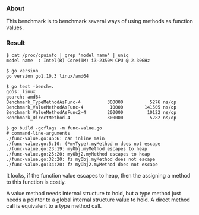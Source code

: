 
### About

This benchmark is to benchmark several ways of using methods as function values.

### Result

```
$ cat /proc/cpuinfo | grep 'model name' | uniq
model name	: Intel(R) Core(TM) i3-2350M CPU @ 2.30GHz

$ go version
go version go1.10.3 linux/amd64

$ go test -bench=. 
goos: linux
goarch: amd64
Benchmark_TypeMethodAsFunc-4     	  300000	      5276 ns/op
Benchmark_ValueMethodAsFunc-4    	   10000	    141505 ns/op
Benchmark_ValueMethodAsFunc2-4   	  200000	     10122 ns/op
Benchmark_DirectMethod-4         	  300000	      5282 ns/op

$ go build -gcflags -m func-value.go
# command-line-arguments
./func-value.go:46:6: can inline main
./func-value.go:5:10: (*myType).myMethod m does not escape
./func-value.go:23:19: myObj.myMethod escapes to heap
./func-value.go:25:20: myObj2.myMethod escapes to heap
./func-value.go:32:20: fz myObj.myMethod does not escape
./func-value.go:34:20: fz myObj2.myMethod does not escape
```

It looks, if the function value escapes to heap,
then the assigning a method to this function is costly.

A value method needs internal structure to hold,
but a type method just needs a pointer to a global internal structure value to hold.
A direct method call is equivalent to a type method call.


